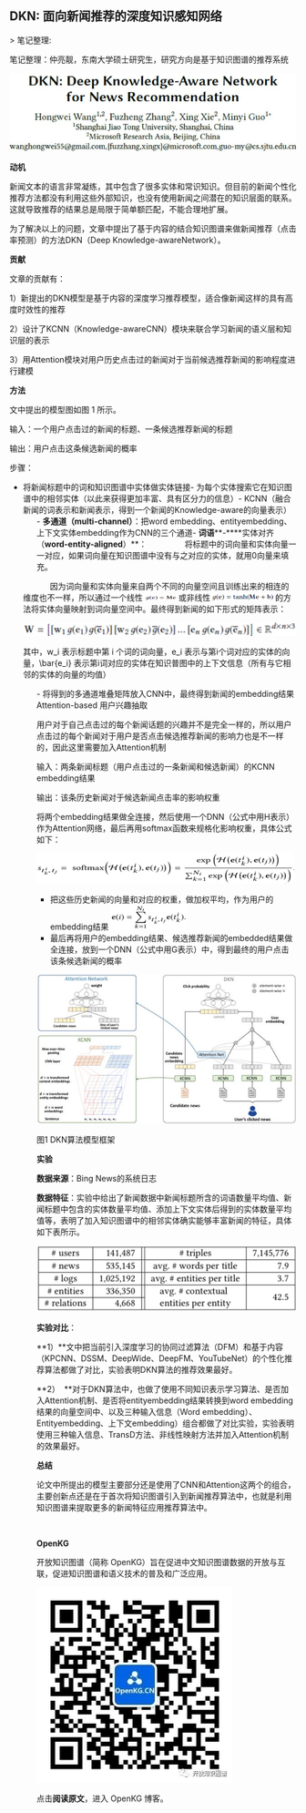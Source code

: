 
## DKN: 面向新闻推荐的深度知识感知网络

&gt; 笔记整理: 

笔记整理：仲亮靓，东南大学硕士研究生，研究方向是基于知识图谱的推荐系统

![](img/DKN:-面向新闻推荐的深度知识感知网络.md_1.png)

**动机**

新闻文本的语言非常凝练，其中包含了很多实体和常识知识。但目前的新闻个性化推荐方法都没有利用这些外部知识，也没有使用新闻之间潜在的知识层面的联系。这就导致推荐的结果总是局限于简单额匹配，不能合理地扩展。

为了解决以上的问题，文章中提出了基于内容的结合知识图谱来做新闻推荐（点击率预测）的方法DKN（Deep Knowledge-awareNetwork）。

**贡献**

文章的贡献有：

1）新提出的DKN模型是基于内容的深度学习推荐模型，适合像新闻这样的具有高度时效性的推荐

2）设计了KCNN（Knowledge-awareCNN）模块来联合学习新闻的语义层和知识层的表示

3）用Attention模块对用户历史点击过的新闻对于当前候选推荐新闻的影响程度进行建模

**方法**

文中提出的模型图如图 1 所示。

输入：一个用户点击过的新闻的标题、一条候选推荐新闻的标题

输出：用户点击这条候选新闻的概率

步骤：
- 将新闻标题中的词和知识图谱中实体做实体链接- 为每个实体搜索它在知识图谱中的相邻实体（以此来获得更加丰富、具有区分力的信息）- KCNN（融合新闻的词表示和新闻表示，得到一个新闻的Knowledge-aware的向量表示）<ul class="list-paddingleft-2" style="list-style-type: square;">- **多通道（****multi-channel****）**：把word embedding、entityembedding、上下文实体embedding作为CNN的三个通道- **词语****-****实体对齐（****word-entity-aligned****）**：
                将标题中的词向量和实体向量一一对应，如果词向量在知识图谱中没有与之对应的实体，就用0向量来填充。

            因为词向量和实体向量来自两个不同的向量空间且训练出来的相连的维度也不一样，所以通过一个线性![](img/DKN:-面向新闻推荐的深度知识感知网络.md_2.png)或非线性![](img/DKN:-面向新闻推荐的深度知识感知网络.md_3.png) 的方法将实体向量映射到词向量空间中。最终得到新闻的如下形式的矩阵表示：

![](img/DKN:-面向新闻推荐的深度知识感知网络.md_4.png)



其中，w_i 表示标题中第 i 个词的词向量，e_i 表示与第i个词对应的实体的向量，\bar{e_i} 表示第i词对应的实体在知识普图中的上下文信息（所有与它相邻的实体的向量的均值）
<ul class="list-paddingleft-2" style="list-style-type: square;">- 将得到的多通道堆叠矩阵放入CNN中，最终得到新闻的embedding结果
Attention-based 用户兴趣抽取

用户对于自己点击过的每个新闻话题的兴趣并不是完全一样的，所以用户点击过的每个新闻对于用户是否点击候选推荐新闻的影响力也是不一样的，因此这里需要加入Attention机制

输入：两条新闻标题（用户点击过的一条新闻和候选新闻）的KCNN embedding结果

输出：该条历史新闻对于候选新闻点击率的影响权重

将两个embedding结果做全连接，然后使用一个DNN（公式中用H表示）作为Attention网络，最后再用softmax函数来规格化影响权重，具体公式如下：

![](img/DKN:-面向新闻推荐的深度知识感知网络.md_5.png)
- 把这些历史新闻的向量和对应的权重，做加权平均，作为用户的embedding结果
![](img/DKN:-面向新闻推荐的深度知识感知网络.md_6.png)
- 最后再将用户的embedding结果、候选推荐新闻的embedded结果做全连接，放到一个DNN（公式中用G表示）中，得到最终的用户点击该条候选新闻的概率


![](img/DKN:-面向新闻推荐的深度知识感知网络.md_7.png)



图1 DKN算法模型框架

**实验**

**数据来源**：Bing News的系统日志

**数据特征**：实验中给出了新闻数据中新闻标题所含的词语数量平均值、新闻标题中包含的实体数量平均值、添加上下文实体后得到的实体数量平均值等，表明了加入知识图谱中的相邻实体确实能够丰富新闻的特征，具体如下表所示。

![](img/DKN:-面向新闻推荐的深度知识感知网络.md_8.png)

**实验对比**：

**1）**文中把当前引入深度学习的协同过滤算法（DFM）和基于内容（KPCNN、DSSM、DeepWide、DeepFM、YouTubeNet）的个性化推荐算法都做了对比，实验表明DKN算法的推荐效果最好。

**2）  **对于DKN算法中，也做了使用不同知识表示学习算法、是否加入Attention机制、是否将entityembedding结果转换到word embedding结果的向量空间中、以及三种输入信息（Word embedding）、Entityembedding、上下文embedding）组合都做了对比实验，实验表明使用三种输入信息、TransD方法、非线性映射方法并加入Attention机制的效果最好。

**总结**

论文中所提出的模型主要部分还是使用了CNN和Attention这两个的组合，主要创新点还是在于首次将知识图谱引入到新闻推荐算法中，也就是利用知识图谱来提取更多的新闻特征应用推荐算法中。

 



**OpenKG**



开放知识图谱（简称 OpenKG）旨在促进中文知识图谱数据的开放与互联，促进知识图谱和语义技术的普及和广泛应用。

![](img/DKN:-面向新闻推荐的深度知识感知网络.md_9.jpeg)

点击**阅读原文**，进入 OpenKG 博客。
